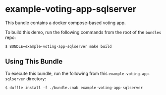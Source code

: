 # example-voting-app-sqlserver

This bundle contains a docker compose-based voting app.

To build this demo, run the following commands from the root of the `bundles` repo:

```
$ BUNDLE=example-voting-app-sqlserver make build
```

## Using This Bundle

To execute this bundle, run the following from this `example-voting-app-sqlserver` directory:

```console
$ duffle install -f ./bundle.cnab example-voting-app-sqlserver
```